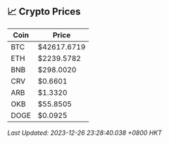 ## 📈 Crypto Prices

| Coin | Price |
| ---- | ----- |
| BTC | $42617.6719 |
| ETH | $2239.5782 |
| BNB | $298.0020 |
| CRV | $0.6601 |
| ARB | $1.3320 |
| OKB | $55.8505 |
| DOGE | $0.0925 |

_Last Updated: 2023-12-26 23:28:40.038 +0800 HKT_